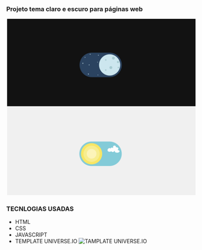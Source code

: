### Projeto tema claro e escuro para páginas web

 <div align="center">
  <img src="docs/dark.png" alt="Layout do Projeto" width="500">
  <img src="docs/ligth.png" alt="Layout do Projeto" width="500">
</div>


### TECNLOGIAS USADAS 

- HTML
- CSS
- JAVASCRIPT
- TEMPLATE UNIVERSE.IO
 ![TAMPLATE UNIVERSE.IO](https://uiverse.io/rishichawda/fluffy-robin-48)
